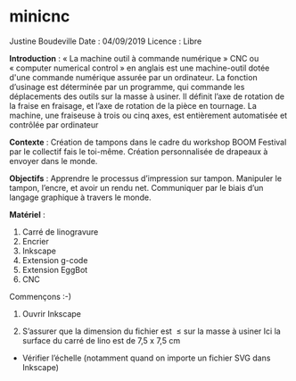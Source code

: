 # minicnc

Justine Boudeville
Date : 04/09/2019
Licence : Libre


**Introduction** : 
« La machine outil à commande numérique » CNC ou « computer numerical control » en anglais est une machine-outil dotée d'une commande numérique assurée par un ordinateur. La fonction d’usinage est déterminée par un programme, qui commande les déplacements des outils sur la masse à usiner. Il définit l’axe de rotation de la fraise en fraisage, et l’axe de rotation de la pièce en tournage. La machine, une fraiseuse à trois ou cinq axes, est entièrement automatisée et contrôlée par ordinateur

**Contexte** : 
Création de tampons dans le cadre du workshop BOOM Festival par le collectif fais le toi-même.
Création personnalisée de drapeaux à envoyer dans le monde. 

**Objectifs** :
Apprendre le processus d’impression sur tampon.
Manipuler le tampon, l’encre, et avoir un rendu net.
Communiquer par le biais d’un langage graphique à travers le monde. 


**Matériel** : 
1. Carré de linogravure
2. Encrier
3. Inkscape
4. Extension g-code
5. Extension EggBot
6. CNC

Commençons :-) 

1. Ouvrir Inkscape

2. S’assurer que la dimension du fichier est  ≤ sur la masse à usiner
Ici la surface du carré de lino est de 7,5 x 7,5 cm
+ Vérifier l’échelle (notamment quand on importe un fichier SVG dans Inkscape)
